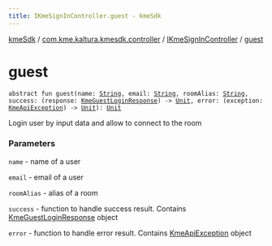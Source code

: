 ```yaml
---
title: IKmeSignInController.guest - kmeSdk
---
```


[kmeSdk](../../index.html) / [com.kme.kaltura.kmesdk.controller](../index.html) / [IKmeSignInController](index.html) / [guest](./guest.html)

# guest

`abstract fun guest(name: `[`String`](https://kotlinlang.org/api/latest/jvm/stdlib/kotlin/-string/index.html)`, email: `[`String`](https://kotlinlang.org/api/latest/jvm/stdlib/kotlin/-string/index.html)`, roomAlias: `[`String`](https://kotlinlang.org/api/latest/jvm/stdlib/kotlin/-string/index.html)`, success: (response: `[`KmeGuestLoginResponse`](../../com.kme.kaltura.kmesdk.rest.response.signin/-kme-guest-login-response/index.html)`) -> `[`Unit`](https://kotlinlang.org/api/latest/jvm/stdlib/kotlin/-unit/index.html)`, error: (exception: `[`KmeApiException`](../../com.kme.kaltura.kmesdk.rest/-kme-api-exception/index.html)`) -> `[`Unit`](https://kotlinlang.org/api/latest/jvm/stdlib/kotlin/-unit/index.html)`): `[`Unit`](https://kotlinlang.org/api/latest/jvm/stdlib/kotlin/-unit/index.html)

Login user by input data and allow to connect to the room

### Parameters

`name` - name of a user

`email` - email of a user

`roomAlias` - alias of a room

`success` - function to handle success result. Contains [KmeGuestLoginResponse](../../com.kme.kaltura.kmesdk.rest.response.signin/-kme-guest-login-response/index.html) object

`error` - function to handle error result. Contains [KmeApiException](../../com.kme.kaltura.kmesdk.rest/-kme-api-exception/index.html) object